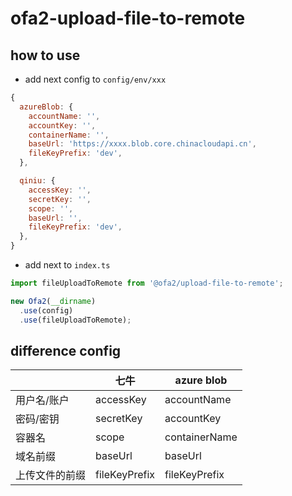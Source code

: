 # ofa2-upload-file-to-remote

## how to use

- add next config to `config/env/xxx`

```js
{
  azureBlob: {
    accountName: '',
    accountKey: '',
    containerName: '',
    baseUrl: 'https://xxxx.blob.core.chinacloudapi.cn',
    fileKeyPrefix: 'dev',
  },

  qiniu: {
    accessKey: '',
    secretKey: '',
    scope: '',
    baseUrl: '',
    fileKeyPrefix: 'dev',
  },
}
```

- add next to `index.ts`

```js
import fileUploadToRemote from '@ofa2/upload-file-to-remote';

new Ofa2(__dirname)
  .use(config)
  .use(fileUploadToRemote);
```

## difference config

|                | 七牛          | azure blob    |
| -------------- | ------------- | ------------- |
| 用户名/账户    | accessKey     | accountName   |
| 密码/密钥      | secretKey     | accountKey    |
| 容器名         | scope         | containerName |
| 域名前缀       | baseUrl       | baseUrl       |
| 上传文件的前缀 | fileKeyPrefix | fileKeyPrefix |
